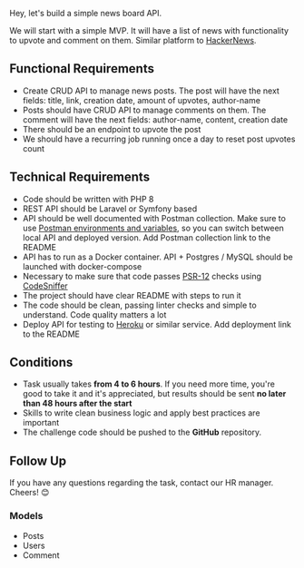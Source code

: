 Hey, let's build a simple news board API. 

We will start with a simple MVP. It will have a list of news with functionality to upvote and comment on them. Similar platform to [HackerNews](https://news.ycombinator.com/).

## **Functional Requirements**
- Create CRUD API to manage news posts. The post will have the next fields: title, link, creation date, amount of upvotes, author-name
- Posts should have CRUD API to manage comments on them. The comment will have the next fields: author-name, content, creation date
- There should be an endpoint to upvote the post
- We should have a recurring job running once a day to reset post upvotes count

## **Technical Requirements**
- Code should be written with PHP 8
- REST API should be Laravel or Symfony based
- API should be well documented with Postman collection. Make sure to use [Postman environments and variables](https://learning.postman.com/docs/postman/variables-and-environments/variables/#understanding-variables-and-environments), so you can switch between local API and deployed version. Add Postman collection link to the README
- API has to run as a Docker container. API + Postgres / MySQL should be launched with docker-compose
- Necessary to make sure that code passes [PSR-12](https://www.php-fig.org/psr/psr-12/) checks using [CodeSniffer](https://github.com/squizlabs/PHP_CodeSniffer)
- The project should have clear README with steps to run it
- The code should be clean, passing linter checks and simple to understand. Code quality matters a lot
- Deploy API for testing to [Heroku](https://www.heroku.com/) or similar service. Add deployment link to the README

## **Conditions**
- Task usually takes **from 4 to 6 hours**. If you need more time, you're good to take it and it's appreciated, but results should be sent **no later than 48 hours after the start**
- Skills to write clean business logic and apply best practices are important
- The challenge code should be pushed to the **GitHub** repository.

## Follow Up
If you have any questions regarding the task, contact our HR manager.
Cheers! 😊

### Models
- Posts
- Users
- Comment